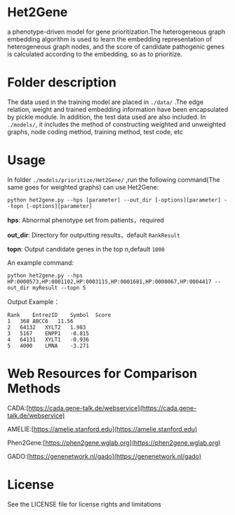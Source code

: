 # Het2Gene
a phenotype-driven model for gene prioritization.The heterogeneous graph embedding algorithm is used to learn the embedding representation of heterogeneous graph nodes, and the score of candidate pathogenic genes is calculated according to the embedding, so as to prioritize.

# Folder description
The data used in the training model are placed in `./data/` .The edge relation, weight and trained embedding information have been encapsulated by pickle module. In addition, the test data used are also included. In `./models/`, it includes the method of constructing weighted and unweighted graphs, node coding method, training method, test code, etc

# Usage
In folder `./models/prioritize/Het2Gene/` ,run the following command(The same goes for weighted graphs) can use Het2Gene:
```
python het2gene.py --hps [parameter] --out_dir [-options][parameter] --topn [-options][parameter]
```
**hps**: Abnormal phenotype set from patients，required

**out_dir**: Directory for outputting results，default `RankResult`

**topn**: Output candidate genes in the top n,default `1000`

An example command:
```
python het2gene.py --hps HP:0000573,HP:0001102,HP:0003115,HP:0001681,HP:0008067,HP:0004417 --out_dir myResult --topn 5
```

Output Example：
```
Rank	EntrezID	Symbol	Score
1	368	ABCC6	11.56
2	64132	XYLT2	1.983
3	5167	ENPP1	-0.815
4	64131	XYLT1	-0.936
5	4000	LMNA	-3.271

```
# Web Resources for Comparison Methods
CADA:[https://cada.gene-talk.de/webservice](https://cada.gene-talk.de/webservice)

AMELIE:[https://amelie.stanford.edu](https://amelie.stanford.edu)

Phen2Gene:[https://phen2gene.wglab.org](https://phen2gene.wglab.org)

GADO:[https://genenetwork.nl/gado](https://genenetwork.nl/gado)

# License
See the LICENSE file for license rights and limitations



